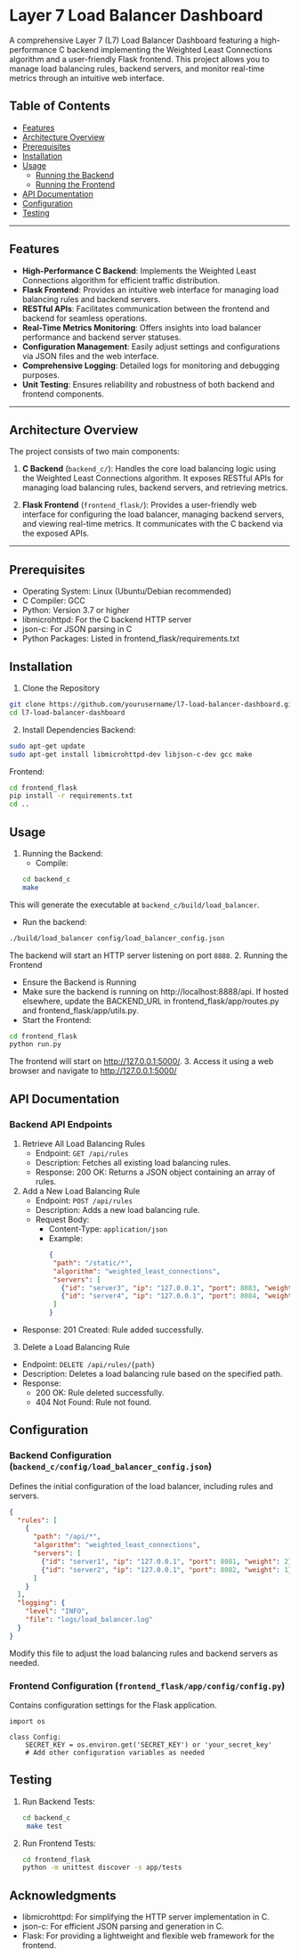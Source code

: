 # Layer 7 Load Balancer Dashboard

A comprehensive Layer 7 (L7) Load Balancer Dashboard featuring a high-performance C backend implementing the Weighted Least Connections algorithm and a user-friendly Flask frontend. This project allows you to manage load balancing rules, backend servers, and monitor real-time metrics through an intuitive web interface.

## Table of Contents

- [Features](#features)
- [Architecture Overview](#architecture-overview)
- [Prerequisites](#prerequisites)
- [Installation](#installation)
- [Usage](#usage)
  - [Running the Backend](#running-the-backend)
  - [Running the Frontend](#running-the-frontend)
- [API Documentation](#api-documentation)
- [Configuration](#configuration)
- [Testing](#testing)

---

## Features

- **High-Performance C Backend**: Implements the Weighted Least Connections algorithm for efficient traffic distribution.
- **Flask Frontend**: Provides an intuitive web interface for managing load balancing rules and backend servers.
- **RESTful APIs**: Facilitates communication between the frontend and backend for seamless operations.
- **Real-Time Metrics Monitoring**: Offers insights into load balancer performance and backend server statuses.
- **Configuration Management**: Easily adjust settings and configurations via JSON files and the web interface.
- **Comprehensive Logging**: Detailed logs for monitoring and debugging purposes.
- **Unit Testing**: Ensures reliability and robustness of both backend and frontend components.

---

## Architecture Overview

The project consists of two main components:

1. **C Backend** (`backend_c/`): Handles the core load balancing logic using the Weighted Least Connections algorithm. It exposes RESTful APIs for managing load balancing rules, backend servers, and retrieving metrics.

2. **Flask Frontend** (`frontend_flask/`): Provides a user-friendly web interface for configuring the load balancer, managing backend servers, and viewing real-time metrics. It communicates with the C backend via the exposed APIs.

---

## Prerequisites

- Operating System: Linux (Ubuntu/Debian recommended)
- C Compiler: GCC
- Python: Version 3.7 or higher
- libmicrohttpd: For the C backend HTTP server
- json-c: For JSON parsing in C
- Python Packages: Listed in frontend_flask/requirements.txt

## Installation
1. Clone the Repository
```bash
git clone https://github.com/yourusername/l7-load-balancer-dashboard.git
cd l7-load-balancer-dashboard
```
2. Install Dependencies
Backend:
```bash
sudo apt-get update
sudo apt-get install libmicrohttpd-dev libjson-c-dev gcc make
```
Frontend:
```bash
cd frontend_flask
pip install -r requirements.txt
cd ..
```

## Usage
1. Running the Backend:
   - Compile:
   ```bash
   cd backend_c
   make
   ```
This will generate the executable at `backend_c/build/load_balancer`.
  - Run the backend:
  ```bash
  ./build/load_balancer config/load_balancer_config.json
  ```
The backend will start an HTTP server listening on port `8888`.
2. Running the Frontend
  - Ensure the Backend is Running
  - Make sure the backend is running on http://localhost:8888/api. If hosted elsewhere, update the BACKEND_URL in frontend_flask/app/routes.py and frontend_flask/app/utils.py.
  - Start the Frontend:
  ```bash
  cd frontend_flask
  python run.py
  ```
  The frontend will start on http://127.0.0.1:5000/.
3. Access it using a web browser and navigate to http://127.0.0.1:5000/

## API Documentation

### Backend API Endpoints

1. Retrieve All Load Balancing Rules
   - Endpoint: `GET /api/rules`
   - Description: Fetches all existing load balancing rules.
   - Response: 200 OK: Returns a JSON object containing an array of rules.
2. Add a New Load Balancing Rule
   - Endpoint: `POST /api/rules`
   - Description: Adds a new load balancing rule.
   - Request Body:
       - Content-Type: `application/json`
       - Example:
         ```json
         {
          "path": "/static/*",
          "algorithm": "weighted_least_connections",
          "servers": [
            {"id": "server3", "ip": "127.0.0.1", "port": 8083, "weight": 3},
            {"id": "server4", "ip": "127.0.0.1", "port": 8084, "weight": 1}
          ]
         }
         ```
  - Response: 201 Created: Rule added successfully.
3. Delete a Load Balancing Rule
  - Endpoint: `DELETE /api/rules/{path}`
  - Description: Deletes a load balancing rule based on the specified path.
  - Response:
    - 200 OK: Rule deleted successfully.
    - 404 Not Found: Rule not found.

## Configuration

### Backend Configuration (`backend_c/config/load_balancer_config.json`)
 
Defines the initial configuration of the load balancer, including rules and servers.
```json
{
  "rules": [
    {
      "path": "/api/*",
      "algorithm": "weighted_least_connections",
      "servers": [
        {"id": "server1", "ip": "127.0.0.1", "port": 8081, "weight": 2},
        {"id": "server2", "ip": "127.0.0.1", "port": 8082, "weight": 1}
      ]
    }
  ],
  "logging": {
    "level": "INFO",
    "file": "logs/load_balancer.log"
  }
}
```
Modify this file to adjust the load balancing rules and backend servers as needed.

### Frontend Configuration (`frontend_flask/app/config/config.py`)

Contains configuration settings for the Flask application.
```
import os

class Config:
    SECRET_KEY = os.environ.get('SECRET_KEY') or 'your_secret_key'
    # Add other configuration variables as needed
```

## Testing

1. Run Backend Tests:
   ```bash
   cd backend_c
    make test
   ```
2. Run Frontend Tests:
   ```bash
   cd frontend_flask
   python -m unittest discover -s app/tests
   ```
## Acknowledgments

- libmicrohttpd: For simplifying the HTTP server implementation in C.
- json-c: For efficient JSON parsing and generation in C.
- Flask: For providing a lightweight and flexible web framework for the frontend.
